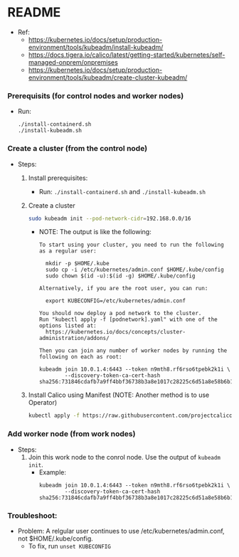 README
======

* Ref:
  - <https://kubernetes.io/docs/setup/production-environment/tools/kubeadm/install-kubeadm/>
  - <https://docs.tigera.io/calico/latest/getting-started/kubernetes/self-managed-onprem/onpremises>
  - <https://kubernetes.io/docs/setup/production-environment/tools/kubeadm/create-cluster-kubeadm/>


### Prerequisits (for control nodes and worker nodes)
* Run: 
  ```
  ./install-containerd.sh
  ./install-kubeadm.sh
  ```


### Create a cluster (from the control node)
* Steps:
  1. Install prerequisites:
     - Run: `./install-containerd.sh` and `./install-kubeadm.sh`

  1. Create a cluster
     ```bash
     sudo kubeadm init --pod-network-cidr=192.168.0.0/16
     ```

     - NOTE: The output is like the following:
       ```
       To start using your cluster, you need to run the following as a regular user:
                                       
         mkdir -p $HOME/.kube                                           
         sudo cp -i /etc/kubernetes/admin.conf $HOME/.kube/config
         sudo chown $(id -u):$(id -g) $HOME/.kube/config                                                                                 
       
       Alternatively, if you are the root user, you can run:
       
         export KUBECONFIG=/etc/kubernetes/admin.conf
                                                                                                                                         
       You should now deploy a pod network to the cluster.                                                                               
       Run "kubectl apply -f [podnetwork].yaml" with one of the options listed at:
         https://kubernetes.io/docs/concepts/cluster-administration/addons/
                                                                                                                                         
       Then you can join any number of worker nodes by running the following on each as root:
                                       
       kubeadm join 10.0.1.4:6443 --token n9mth8.rf6rso6tpebk2k1i \
               --discovery-token-ca-cert-hash sha256:731846cdafb7a9ff4bbf36738b3a8e1017c28225c6d51a8e58b6b1902c127b2d 
       ```

  2. Install Calico using Manifest   (NOTE: Another method is to use Operator)
     ```bash
     kubectl apply -f https://raw.githubusercontent.com/projectcalico/calico/v3.30.2/manifests/calico.yaml
     ``` 


### Add worker node (from work nodes)
* Steps:
  1. Join this work node to the conrol node. Use the output of `kubeadm init`.
     - Example:
       ```
       kubeadm join 10.0.1.4:6443 --token n9mth8.rf6rso6tpebk2k1i \
               --discovery-token-ca-cert-hash sha256:731846cdafb7a9ff4bbf36738b3a8e1017c28225c6d51a8e58b6b1902c127b2d 
       ```


### Troubleshoot:
* Problem: A relgular user continues to use /etc/kubernetes/admin.conf, not $HOME/.kube/config.
  - To fix, run `unset KUBECONFIG`

